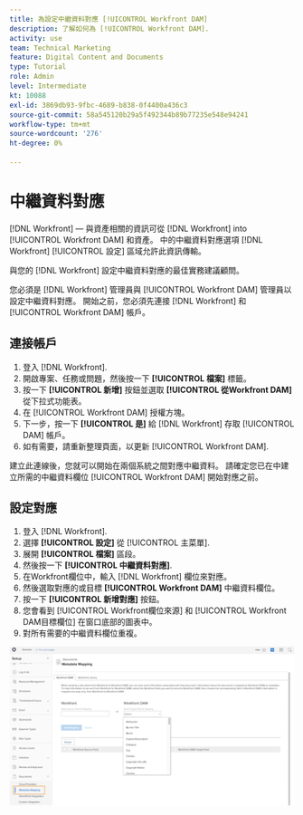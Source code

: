 ```yaml
---
title: 為設定中繼資料對應 [!UICONTROL Workfront DAM]
description: 了解如何為 [!UICONTROL Workfront DAM].
activity: use
team: Technical Marketing
feature: Digital Content and Documents
type: Tutorial
role: Admin
level: Intermediate
kt: 10088
exl-id: 3869db93-9fbc-4689-b838-0f4400a436c3
source-git-commit: 58a545120b29a5f492344b89b77235e548e94241
workflow-type: tm+mt
source-wordcount: '276'
ht-degree: 0%

---
```


# 中繼資料對應

[!DNL Workfront] — 與資產相關的資訊可從 [!DNL Workfront] into [!UICONTROL Workfront DAM] 和資產。 中的中繼資料對應選項 [!DNL Workfront] [!UICONTROL 設定] 區域允許此資訊傳輸。

與您的 [!DNL Workfront] 設定中繼資料對應的最佳實務建議顧問。

您必須是 [!DNL Workfront] 管理員與 [!UICONTROL Workfront DAM] 管理員以設定中繼資料對應。 開始之前，您必須先連接 [!DNL Workfront] 和 [!UICONTROL Workfront DAM] 帳戶。

## 連接帳戶

1. 登入 [!DNL Workfront].
1. 開啟專案、任務或問題，然後按一下 **[!UICONTROL 檔案]** 標籤。
1. 按一下 **[!UICONTROL 新增]** 按鈕並選取 **[!UICONTROL 從Workfront DAM]** 從下拉式功能表。
1. 在 [!UICONTROL Workfront DAM] 授權方塊。
1. 下一步，按一下 **[!UICONTROL 是]** 給 [!DNL Workfront] 存取 [!UICONTROL DAM] 帳戶。
1. 如有需要，請重新整理頁面，以更新 [!UICONTROL Workfront DAM].

建立此連線後，您就可以開始在兩個系統之間對應中繼資料。 請確定您已在中建立所需的中繼資料欄位 [!UICONTROL Workfront DAM] 開始對應之前。

## 設定對應

1. 登入 [!DNL Workfront].
1. 選擇 **[!UICONTROL 設定]** 從 [!UICONTROL 主菜單].
1. 展開 **[!UICONTROL 檔案]** 區段。
1. 然後按一下 **[!UICONTROL 中繼資料對應]**.
1. 在Workfront欄位中，輸入 [!DNL Workfront] 欄位來對應。
1. 然後選取對應的或目標 **[!UICONTROL Workfront DAM]** 中繼資料欄位。
1. 按一下 **[!UICONTROL 新增對應]** 按鈕。
1. 您會看到 [!UICONTROL Workfront欄位來源] 和 [!UICONTROL Workfront DAM目標欄位] 在窗口底部的圖表中。
1. 對所有需要的中繼資料欄位重複。

![螢幕擷圖 [!UICONTROL 中繼資料對應] 螢幕 [!DNL Workfront]](assets/01-metadata-mapping.png)

